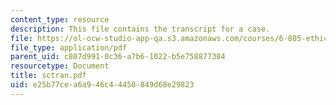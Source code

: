```yaml
---
content_type: resource
description: This file contains the transcript for a case.
file: https://ol-ocw-studio-app-qa.s3.amazonaws.com/courses/6-805-ethics-and-the-law-on-the-electronic-frontier-fall-2005/e25b77cea6a946c44458849d68e29823_sctran.pdf
file_type: application/pdf
parent_uid: c807d991-0c36-a7b6-1022-b5e758877384
resourcetype: Document
title: sctran.pdf
uid: e25b77ce-a6a9-46c4-4458-849d68e29823
---
```

